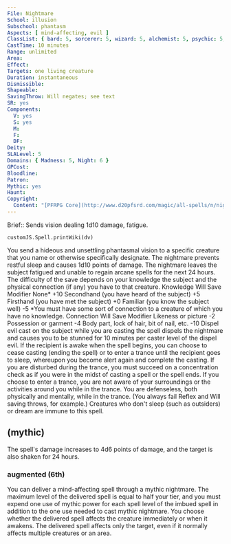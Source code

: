```yaml
---
File: Nightmare
School: illusion
Subschool: phantasm
Aspects: [ mind-affecting, evil ]
ClassList: { bard: 5, sorcerer: 5, wizard: 5, alchemist: 5, psychic: 5, mesmerist: 5, spiritualist: 5, medium: 4 }
CastTime: 10 minutes
Range: unlimited
Area: 
Effect: 
Targets: one living creature
Duration: instantaneous
Dismissible: 
Shapeable: 
SavingThrow: Will negates; see text
SR: yes
Components:
  V: yes
  S: yes
  M: 
  F: 
  DF: 
Deity: 
SLALevel: 5
Domains: { Madness: 5, Night: 6 }
GPCost: 
Bloodline: 
Patron: 
Mythic: yes
Haunt: 
Copyright:
  Content: "[PFRPG Core](http://www.d20pfsrd.com/magic/all-spells/n/nightmare)"
---
```

Brief:: Sends vision dealing 1d10 damage, fatigue.

```dataviewjs
customJS.Spell.printWiki(dv)
```

You send a hideous and unsettling phantasmal vision to a specific creature that you name or otherwise specifically designate. The nightmare prevents restful sleep and causes 1d10 points of damage. The nightmare leaves the subject fatigued and unable to regain arcane spells for the next 24 hours. The difficulty of the save depends on your knowledge the subject and the physical connection (if any) you have to that creature. Knowledge Will Save Modifier None* +10 Secondhand (you have heard of the subject) +5 Firsthand (you have met the subject) +0 Familiar (you know the subject well) -5 *You must have some sort of connection to a creature of which you have no knowledge. Connection Will Save Modifier Likeness or picture -2 Possession or garment -4 Body part, lock of hair, bit of nail, etc. -10 Dispel evil cast on the subject while you are casting the spell dispels the nightmare and causes you to be stunned for 10 minutes per caster level of the dispel evil. If the recipient is awake when the spell begins, you can choose to cease casting (ending the spell) or to enter a trance until the recipient goes to sleep, whereupon you become alert again and complete the casting. If you are disturbed during the trance, you must succeed on a concentration check as if you were in the midst of casting a spell or the spell ends. If you choose to enter a trance, you are not aware of your surroundings or the activities around you while in the trance. You are defenseless, both physically and mentally, while in the trance. (You always fail Reflex and Will saving throws, for example.) Creatures who don't sleep (such as outsiders) or dream are immune to this spell.


## (mythic)

The spell's damage increases to 4d6 points of damage, and the target is also shaken for 24 hours.


### augmented (6th)

You can deliver a mind-affecting spell through a mythic nightmare. The maximum level of the delivered spell is equal to half your tier, and you must expend one use of mythic power for each spell level of the imbued spell in addition to the one use needed to cast mythic nightmare. You choose whether the delivered spell affects the creature immediately or when it awakens. The delivered spell affects only the target, even if it normally affects multiple creatures or an area.
